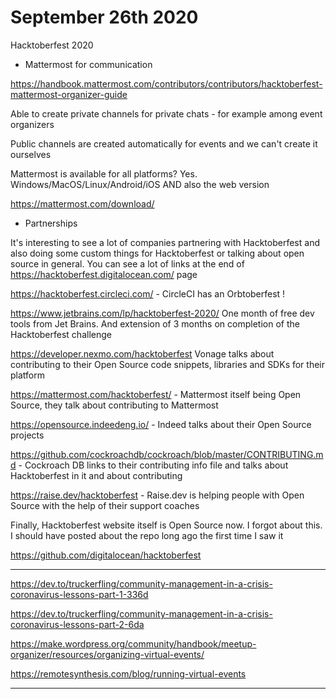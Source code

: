 # September 26th 2020

Hacktoberfest 2020

* Mattermost for communication

https://handbook.mattermost.com/contributors/contributors/hacktoberfest-mattermost-organizer-guide

Able to create private channels for private chats - for example among event
organizers

Public channels are created automatically for events and we can't create it
ourselves

Mattermost is available for all platforms? Yes. Windows/MacOS/Linux/Android/iOS
AND also the web version

https://mattermost.com/download/

* Partnerships

It's interesting to see a lot of companies partnering with Hacktoberfest and also doing some custom things for Hacktoberfest or talking about open source in general. You can see a lot of links at the end of https://hacktoberfest.digitalocean.com/ page

https://hacktoberfest.circleci.com/ - CircleCI has an Orbtoberfest !

https://www.jetbrains.com/lp/hacktoberfest-2020/
One month of free dev tools from Jet Brains. And extension of 3 months on completion of the Hacktoberfest challenge

https://developer.nexmo.com/hacktoberfest Vonage talks about contributing to their Open Source code snippets, libraries and SDKs for their platform

https://mattermost.com/hacktoberfest/ - Mattermost itself being Open Source, they talk about contributing to Mattermost

https://opensource.indeedeng.io/ - Indeed talks about their Open Source projects

https://github.com/cockroachdb/cockroach/blob/master/CONTRIBUTING.md - Cockroach DB links to their contributing info file and talks about Hacktoberfest in it and about contributing

https://raise.dev/hacktoberfest - Raise.dev is helping people with Open Source with the help of their support coaches

Finally, Hacktoberfest website itself is Open Source now. I forgot about this. I should have posted about the repo long ago the first time I saw it

https://github.com/digitalocean/hacktoberfest

---

https://dev.to/truckerfling/community-management-in-a-crisis-coronavirus-lessons-part-1-336d

https://dev.to/truckerfling/community-management-in-a-crisis-coronavirus-lessons-part-2-6da

https://make.wordpress.org/community/handbook/meetup-organizer/resources/organizing-virtual-events/

https://remotesynthesis.com/blog/running-virtual-events

---


